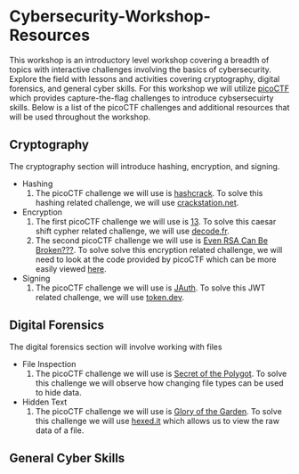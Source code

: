 # Cybersecurity-Workshop-Resources
This workshop is an introductory level workshop covering a breadth of topics with interactive challenges involving the basics of cybersecurity. Explore the field with lessons and activities covering cryptography, digital forensics, and general cyber skills. For this workshop we will utilize [picoCTF](https://picoctf.org) which provides capture-the-flag challenges to introduce cybsersecuirty skills. Below is a list of the picoCTF challenges and additional resources that will be used throughout the workshop.
## Cryptography
The cryptography section will introduce hashing, encryption, and signing.
<ul>
  <li> Hashing
    <ol>
      <li>The picoCTF challenge we will use is <a href="https://play.picoctf.org/practice/challenge/475">hashcrack</a>. To solve this hashing related challenge, we will use <a href="https://crackstation.net/">crackstation.net</a>.</li>
    </ol>
  </li>
  <li> Encryption
    <ol>
      <li>The first picoCTF challenge we will use is <a href="https://play.picoctf.org/practice/challenge/62">13</a>. To solve this caesar shift cypher related challenge, we will use <a href="https://www.dcode.fr/caesar-cipher">decode.fr</a>.</li>
      <li>The second picoCTF challenge we will use is <a href="https://play.picoctf.org/practice/challenge/470">Even RSA Can Be Broken???</a>. To solve solve this encryption related challenge, we will need to look at the code provided by picoCTF which can be more easily viewed <a href="https://github.com/acmucsd-outreach/Cybersecurity-Workshop-Resources/blob/main/picoCTF-challenges/Even-RSA-Can-Be-Broken/encrypt.py">here</a>.</li>
    </ol>
  </li>
  <li> Signing
    <ol>
      <li>The picoCTF challenge we will use is <a href="https://play.picoctf.org/practice/challenge/236">JAuth</a>. To solve this JWT related challenge, we will use <a href="https://token.dev/">token.dev</a>.</li>
    </ol>
  </li>
</ul>

## Digital Forensics
The digital forensics section will involve working with files
<ul>
  <li> File Inspection
    <ol>
      <li>The picoCTF challenge we will use is <a href="https://play.picoctf.org/practice/challenge/423">Secret of the Polygot</a>. To solve this challenge we will observe how changing file types can be used to hide data.</li>
    </ol>
  </li>
  <li> Hidden Text
    <ol>
      <li>The picoCTF challenge we will use is <a href="https://play.picoctf.org/practice/challenge/44">Glory of the Garden</a>. To solve this challenge we will use <a href="https://hexed.it/">hexed.it</a> which allows us to view the raw data of a file.</li>
    </ol>
  </li>
</ul>

## General Cyber Skills
